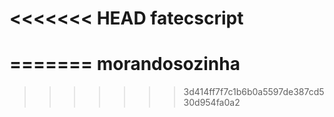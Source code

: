 <<<<<<< HEAD
fatecscript
===========
=======
morandosozinha
==============
>>>>>>> 3d414ff7f7c1b6b0a5597de387cd530d954fa0a2
